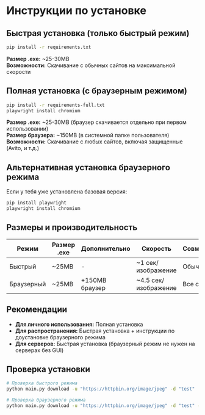 # Инструкции по установке

## Быстрая установка (только быстрый режим)

```bash
pip install -r requirements.txt
```

**Размер .exe:** ~25-30MB  
**Возможности:** Скачивание с обычных сайтов на максимальной скорости

## Полная установка (с браузерным режимом)

```bash
pip install -r requirements-full.txt
playwright install chromium
```

**Размер .exe:** ~25-30MB (браузер скачивается отдельно при первом использовании)  
**Размер браузера:** ~150MB (в системной папке пользователя)  
**Возможности:** Скачивание с любых сайтов, включая защищенные (Avito, и т.д.)

## Альтернативная установка браузерного режима

Если у тебя уже установлена базовая версия:

```bash
pip install playwright
playwright install chromium
```

## Размеры и производительность

| Режим | Размер .exe | Дополнительно | Скорость | Совместимость |
|-------|-------------|---------------|----------|---------------|
| Быстрый | ~25MB | - | ~1 сек/изображение | Обычные сайты |
| Браузерный | ~25MB | +150MB браузер | ~4.5 сек/изображение | Все сайты |

## Рекомендации

- **Для личного использования:** Полная установка
- **Для распространения:** Быстрая установка + инструкции по доустановке браузерного режима
- **Для серверов:** Быстрая установка (браузерный режим не нужен на серверах без GUI)

## Проверка установки

```bash
# Проверка быстрого режима
python main.py download -u "https://httpbin.org/image/jpeg" -d "test"

# Проверка браузерного режима  
python main.py download -u "https://httpbin.org/image/jpeg" -d "test" --browser-mode
```